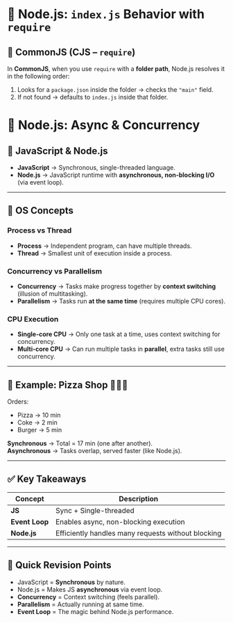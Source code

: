 # 📘 Node.js: `index.js` Behavior with `require`

## 🔹 CommonJS (CJS – `require`)

In **CommonJS**, when you use `require` with a **folder path**, Node.js resolves it in the following order:

1. Looks for a `package.json` inside the folder → checks the `"main"` field.  
2. If not found → defaults to `index.js` inside that folder.  


# 📘 Node.js: Async & Concurrency

## 🔹 JavaScript & Node.js
- **JavaScript** → Synchronous, single-threaded language.  
- **Node.js** → JavaScript runtime with **asynchronous, non-blocking I/O** (via event loop).  

---

## 🔹 OS Concepts

### Process vs Thread
- **Process** → Independent program, can have multiple threads.  
- **Thread** → Smallest unit of execution inside a process.  

### Concurrency vs Parallelism
- **Concurrency** → Tasks make progress together by **context switching** (illusion of multitasking).  
- **Parallelism** → Tasks run **at the same time** (requires multiple CPU cores).  

### CPU Execution
- **Single-core CPU** → Only one task at a time, uses context switching for concurrency.  
- **Multi-core CPU** → Can run multiple tasks in **parallel**, extra tasks still use concurrency.  

---

## 🔹 Example: Pizza Shop 🍕🥤🍔
Orders:  
- Pizza → 10 min  
- Coke → 2 min  
- Burger → 5 min  

**Synchronous** → Total = 17 min (one after another).  
**Asynchronous** → Tasks overlap, served faster (like Node.js).  

---

## ✅ Key Takeaways

| Concept      | Description                                  |
|--------------|----------------------------------------------|
| **JS**       | Sync + Single-threaded                      |
| **Event Loop** | Enables async, non-blocking execution       |
| **Node.js**  | Efficiently handles many requests without blocking |

---

## 🎯 Quick Revision Points
- JavaScript = **Synchronous** by nature.  
- Node.js = Makes JS **asynchronous** via event loop.  
- **Concurrency** = Context switching (feels parallel).  
- **Parallelism** = Actually running at same time.  
- **Event Loop** = The magic behind Node.js performance.  


